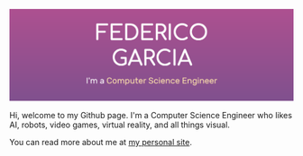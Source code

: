 <!--
**FedericoGarciaGarcia/FedericoGarciaGarcia** is a ✨ _special_ ✨ repository because its `README.md` (this file) appears on your GitHub profile.

Here are some ideas to get you started:

- 🔭 I’m currently working on ...
- 🌱 I’m currently learning ...
- 👯 I’m looking to collaborate on ...
- 🤔 I’m looking for help with ...
- 💬 Ask me about ...
- 📫 How to reach me: ...
- 😄 Pronouns: ...
- ⚡ Fun fact: ...
-->

![cover](https://raw.githubusercontent.com/FedericoGarciaGarcia/FedericoGarciaGarcia/master/cover.png)

Hi, welcome to my Github page. I'm a Computer Science Engineer who likes AI, robots, video games, virtual reality, and all things visual.

You can read more about me at [my personal site](https://federicogarcia.site/).
